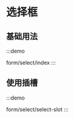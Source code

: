 

# 选择框

## 基础用法
:::demo

form/select/index
:::

## 使用插槽
:::demo

form/select/select-slot
:::

<!-- @include: ./explain.md -->

